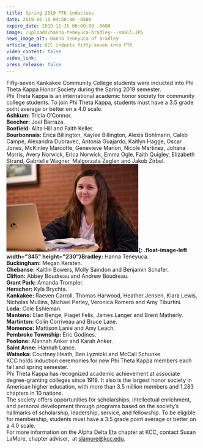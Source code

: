 ```yaml
---
title: Spring 2019 PTK inductees
date: 2019-06-10 04:58:00 -0500
expire_date: 2019-11-15 00:00:00 -0600
image: /uploads/hanna-teneyuca-bradley---small.JPG
news_image_alt: Hanna Teneyuca of Bradley
article_lead: KCC inducts fifty-seven into PTK
video_content: false
video_link:
press_release: false
---
```


Fifty-seven Kankakee Community College students were inducted into Phi Theta Kappa Honor Society during the Spring 2019 semester.<br>Phi Theta Kappa is an international academic honor society for community college students. To join Phi Theta Kappa, students must have a 3.5 grade point average or better on a 4.0 scale.<br>**Ashkum:** Tricia O’Connor.<br>**Beecher:** Joel Barraza.<br>**Bonfield:** Alita Hill and Faith Keller.<br>**Bourbonnais:** Erica Billington, Kaylee Billington, Alexis Bohlmann, Caleb Campe, Alexandra Dubravec, Antonia Guajardo, Kaitlyn Hagge, Oscar Jones, McKinley Marcotte, Genevieve Marion, Nicole Martinez, Johana Morris, Avery Norwick, Erica Norwick, Emma Ogle, Faith Quigley, Elizabeth Strand, Gabrielle Wagner, Malgorzata Zeglen and Jakob Zirbel.<br>**![](/uploads/hanna-teneyuca-bradley---small-1.JPG){: .float-image-left width="345" height="230"}Bradley:** Hanna Teneyuca.<br>**Buckingham:** Megan Kersten.<br>**Chebanse:** Kaitlin Bowers, Molly Saindon and Benjamin Schafer.<br>**Clifton:** Abbey Boudreau and Andrew Boudreau.<br>**Grant Park:** Amanda Trompler.<br>**Herscher:** Kyla Brychta.<br>**Kankakee:** Raeven Carroll, Thomas Harwood, Heather Jensen, Kiara Lewis, Nicholas Mullins, Michael Perley, Veronica Romero and Amy Tiburtini.<br>**Loda:** Cole Eshleman.<br>**Manteno:** Elan Benge, Piaget Felix, James Langer and Brent Matherly.<br>**Martinton:** Colin Corriveau and Bruce Lane.<br>**Momence:** Mattison Lanie and Amy Leach.<br>**Pembroke Township:** Eric Godines.<br>**Peotone:** Alannah Anker and Karah Anker.<br>**Saint Anne:** Hannah Lance.<br>**Watseka:** Courtney Heath, Ben Lyznicki and McCall Schunke.<br>KCC holds induction ceremonies for new Phi Theta Kappa members each fall and spring semester.<br>Phi Theta Kappa has recognized academic achievement at associate degree-granting colleges since 1918. It also is the largest honor society in American higher education, with more than 3.5 million members and 1,283 chapters in 10 nations.&nbsp;<br>The society offers opportunities for scholarships, intellectual enrichment, and personal development through programs based on the society’s hallmarks of scholarship, leadership, service, and fellowship. To be eligible for membership, students must have a 3.5 grade point average or better on a 4.0 scale.<br>For more information on the Alpha Delta Eta chapter at KCC, contact Susan LaMore, chapter adviser, &nbsp;at slamore@kcc.edu.<br>&nbsp;